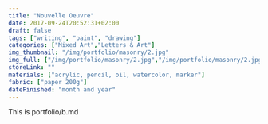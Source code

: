 ```yaml
---
title: "Nouvelle Oeuvre"
date: 2017-09-24T20:52:31+02:00
draft: false
tags: ["writing", "paint", "drawing"]
categories: ["Mixed Art","Letters & Art"]
img_thumbnail: "/img/portfolio/masonry/2.jpg"
img_full: ["/img/portfolio/masonry/2.jpg","/img/portfolio/masonry/2.jpg"]
storeLink: ""
materials: ["acrylic, pencil, oil, watercolor, marker"]
fabric: ["paper 200g"]
dateFinished: "month and year"
---
```


This is portfolio/b.md